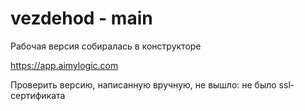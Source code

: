 # vezdehod - main
Рабочая версия собиралась в конструкторе 

https://app.aimylogic.com

Проверить версию, написанную вручную, не вышло: не было ssl-сертификата

